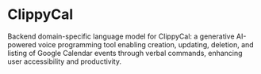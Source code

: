 # ClippyCal
Backend domain-specific language model for ClippyCal: a generative AI-powered voice programming tool enabling creation, updating, deletion, and listing of Google Calendar events through verbal commands, enhancing user accessibility and productivity.

